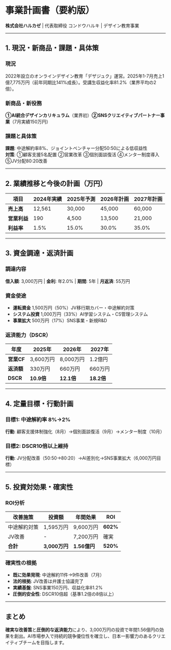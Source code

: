 # 事業計画書（要約版）

**株式会社ハルカゼ** | 代表取締役 コンドウハルキ | デザイン教育事業

---

## 1. 現況・新商品・課題・具体策

### 現況
2022年設立のオンラインデザイン教育「デザジュク」運営。2025年1-7月売上1億7,775万円（前年同期比141%成長）。受講生収益化率81.2%（業界平均の2倍）。

### 新商品・新役務
**①AI統合デザインカリキュラム**（業界初）**②SNSクリエイティブパートナー事業**（7月実績150万円）

### 課題と具体策
**課題**: 中途解約率8%、ジョイントベンチャー分配50:50による低収益性  
**対策**: ①顧客支援5名配置 ②営業改革 ③個別面談復活 ④メンター制度導入 ⑤JV分配80:20改善

---

## 2. 業績推移と今後の計画（万円）

| 項目 | 2024年実績 | 2025年予測 | 2026年計画 | 2027年計画 |
|------|-----------|-----------|-----------|-----------|
| **売上高** | 12,561 | 30,000 | 45,000 | 60,000 |
| **営業利益** | 190 | 4,500 | 13,500 | 21,000 |
| **利益率** | 1.5% | 15.0% | 30.0% | 35.0% |

---

## 3. 資金調達・返済計画

### 調達内容
**借入額**: 3,000万円 | **金利**: 年2.0% | **期間**: 5年 | **月返済**: 55万円

### 資金使途
- **運転資金** 1,500万円（50%）JV移行期カバー・中途解約対策
- **システム投資** 1,000万円（33%）AI学習システム・CS管理システム
- **事業拡大** 500万円（17%）SNS事業・新規R&D

### 返済能力（DSCR）
| 年度 | 2025年 | 2026年 | 2027年 |
|------|--------|--------|--------|
| **営業CF** | 3,600万円 | 8,000万円 | 1.2億円 |
| **返済額** | 330万円 | 660万円 | 660万円 |
| **DSCR** | **10.9倍** | **12.1倍** | **18.2倍** |

---

## 4. 定量目標・行動計画

### 目標1: 中途解約率 8%→2%
**行動**: 顧客支援体制強化（8月）→個別面談復活（9月）→メンター制度（10月）

### 目標2: DSCR10倍以上維持
**行動**: JV分配改善（50:50→80:20）→AI差別化→SNS事業拡大（6,000万円目標）

---

## 5. 投資対効果・確実性

### ROI分析
| 改善施策 | 投資額 | 年間効果 | ROI |
|----------|--------|----------|-----|
| 中途解約対策 | 1,595万円 | 9,600万円 | **602%** |
| JV改善 | - | 7,200万円 | 確実 |
| **合計** | **3,000万円** | **1.56億円** | **520%** |

### 確実性の根拠
- **既に効果発現**: 中途解約11件→9件改善（7月）
- **法的根拠**: JV改善は弁護士協議完了
- **実績基盤**: SNS事業150万円、収益化率81.2%
- **圧倒的安全性**: DSCR10倍超（基準1.2倍の8倍以上）

---

## まとめ

**確実な改善策**と**圧倒的な返済能力**により、3,000万円の投資で年間1.56億円の効果を創出。AI市場参入で持続的競争優位性を確立し、日本一影響力のあるクリエイティブチームを目指します。